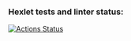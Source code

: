 ### Hexlet tests and linter status:
[![Actions Status](https://github.com/Eserian/frontend-testing-react-project-lvl1/workflows/hexlet-check/badge.svg)](https://github.com/Eserian/frontend-testing-react-project-lvl1/actions)